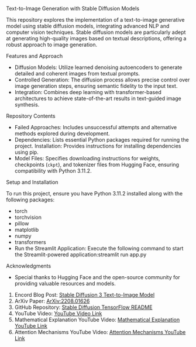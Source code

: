 Text-to-Image Generation with Stable Diffusion Models

This repository explores the implementation of a text-to-image generative model using stable diffusion models, integrating advanced NLP and computer vision techniques. Stable diffusion models are particularly adept at generating high-quality images based on textual descriptions, offering a robust approach to image generation.

 Features and Approach

- Diffusion Models: Utilize learned denoising autoencoders to generate detailed and coherent images from textual prompts.
- Controlled Generation: The diffusion process allows precise control over image generation steps, ensuring semantic fidelity to the input text.
- Integration: Combines deep learning with transformer-based architectures to achieve state-of-the-art results in text-guided image synthesis.

 Repository Contents

- Failed Approaches: Includes unsuccessful attempts and alternative methods explored during development.
- Dependencies: Lists essential Python packages required for running the project.
  Installation: Provides instructions for installing dependencies using pip.
- Model Files: Specifies downloading instructions for weights, checkpoints (`ckpt`), and tokenizer files from Hugging Face, ensuring compatibility with Python 3.11.2.

 Setup and Installation

To run this project, ensure you have Python 3.11.2 installed along with the following packages:

- torch
- torchvision
- pillow
- matplotlib
- numpy
- transformers
- Run the Streamlit Application: Execute the following command to start the Streamlit-powered application:streamlit run app.py

 Acknowledgments

- Special thanks to Hugging Face and the open-source community for providing valuable resources and models.

1. Encord Blog Post: [Stable Diffusion 3 Text-to-Image Model](https://encord.com/blog/stable-diffusion-3-text-to-image-model/)
2. ArXiv Paper: [ArXiv:2208.01626](https://arxiv.org/abs/2208.01626)
3. GitHub Repository: [Stable Diffusion TensorFlow README](https://github.com/divamgupta/stable-diffusion-tensorflow/blob/master/README.md)
4. YouTube Video: [YouTube Video Link](https://www.youtube.com/watch?v=1CIpzeNxIhU)
5. Mathematical Explanation YouTube Video: [Mathematical Explanation YouTube Link](https://www.youtube.com/watch?v=HoKDTa5jHvg&t=528s)
6. Attention Mechanisms YouTube Video: [Attention Mechanisms YouTube Link](https://www.youtube.com/watch?v=aw3H-wPuRcw)
